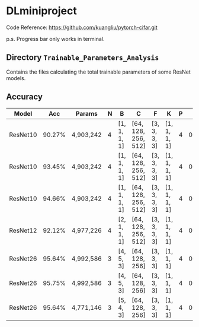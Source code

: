 # DLminiproject

Code Reference: https://github.com/kuangliu/pytorch-cifar.git

p.s. Progress bar only works in terminal.

## Directory `Trainable_Parameters_Analysis`

Contains the files calculating the total trainable parameters of some ResNet models.

## Accuracy

| Model  | Acc  |Params   |N|B           | C                 | F          | K          | P|LR   |Epochs|
|--------|------|---------|-|------------|-------------------|------------|------------|--|-----|---|
|ResNet10|90.27%|4,903,242|4|[1, 1, 1, 1]|[64, 128, 256, 512]|[3, 3, 3, 3]|[1, 1, 1, 1]|4 |0.001|200|
|ResNet10|93.45%|4,903,242|4|[1, 1, 1, 1]|[64, 128, 256, 512]|[3, 3, 3, 3]|[1, 1, 1, 1]|4 |0.01 |200|
|ResNet10|94.66%|4,903,242|4|[1, 1, 1, 1]|[64, 128, 256, 512]|[3, 3, 3, 3]|[1, 1, 1, 1]|4 |0.1  |200|
|ResNet12|92.12%|4,977,226|4|[2, 1, 1, 1]|[64, 128, 256, 512]|[3, 3, 3, 3]|[1, 1, 1, 1]|4 |0.1  |200|
|ResNet26|95.64%|4,992,586|3|[4, 5, 3]   |[64, 128, 256]     |[3, 3, 3]   |[1, 1, 1]   |4 |0.1  |200|
|ResNet26|95.75%|4,992,586|3|[4, 5, 3]   |[64, 128, 256]     |[3, 3, 3]   |[1, 1, 1]   |4 |0.1  |400|
|ResNet26|95.64%|4,771,146|3|[5, 4, 3]   |[64, 128, 256]     |[3, 3, 3]   |[1, 1, 1]   |4 |0.1  |200|
